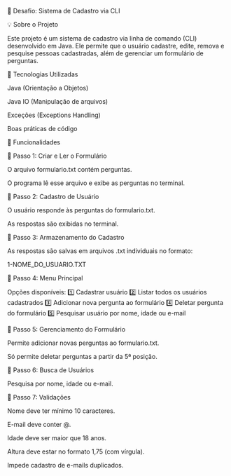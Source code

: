 📌 Desafio: Sistema de Cadastro via CLI

💡 Sobre o Projeto

Este projeto é um sistema de cadastro via linha de comando (CLI) desenvolvido em Java. Ele permite que o usuário cadastre, edite, remova e pesquise pessoas cadastradas, além de gerenciar um formulário de perguntas.

🚀 Tecnologias Utilizadas

Java (Orientação a Objetos)

Java IO (Manipulação de arquivos)

Exceções (Exceptions Handling)

Boas práticas de código

📑 Funcionalidades

📌 Passo 1: Criar e Ler o Formulário

O arquivo formulario.txt contém perguntas.

O programa lê esse arquivo e exibe as perguntas no terminal.

📌 Passo 2: Cadastro de Usuário

O usuário responde às perguntas do formulario.txt.

As respostas são exibidas no terminal.

📌 Passo 3: Armazenamento do Cadastro

As respostas são salvas em arquivos .txt individuais no formato:

1-NOME_DO_USUARIO.TXT

📌 Passo 4: Menu Principal

Opções disponíveis:
1️⃣ Cadastrar usuário
2️⃣ Listar todos os usuários cadastrados
3️⃣ Adicionar nova pergunta ao formulário
4️⃣ Deletar pergunta do formulário
5️⃣ Pesquisar usuário por nome, idade ou e-mail

📌 Passo 5: Gerenciamento do Formulário

Permite adicionar novas perguntas ao formulario.txt.

Só permite deletar perguntas a partir da 5ª posição.

📌 Passo 6: Busca de Usuários

Pesquisa por nome, idade ou e-mail.

📌 Passo 7: Validações

Nome deve ter mínimo 10 caracteres.

E-mail deve conter @.

Idade deve ser maior que 18 anos.

Altura deve estar no formato 1,75 (com vírgula).

Impede cadastro de e-mails duplicados.
